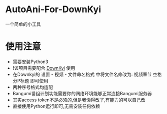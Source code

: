 # AutoAni-For-DownKyi
一个简单的小工具

# 使用注意
- 需要安装Python3
- !该项目需要配合 [DownKyi](https://github.com/leiurayer/downkyi) 使用
- 在Downkyi的 设置 - 视频 - 文件命名格式 中将文件名修改为: 视频章节 空格 分P标题  即可使用
- 两种序号格式均适配
- Bangumi番组计划功能需要你的网络环境能够正常连接Bangumi服务器
- 其实access token不是必须的,但是我懒得改了,有能力的可以自己改
- 直接使用Python运行即可,无需安装任何依赖
